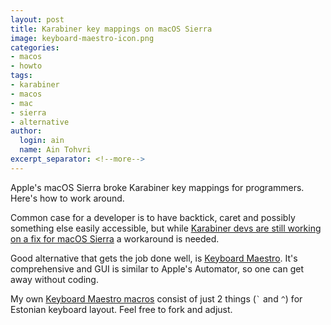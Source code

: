 ```yaml
---
layout: post
title: Karabiner key mappings on macOS Sierra
image: keyboard-maestro-icon.png
categories:
- macos
- howto
tags:
- karabiner
- macos
- mac
- sierra
- alternative
author:
  login: ain
  name: Ain Tohvri
excerpt_separator: <!--more-->
---
```

Apple's macOS Sierra broke Karabiner key mappings for programmers. Here's how to work around.<!--more-->

Common case for a developer is to have backtick, caret and possibly something else easily accessible, but while [Karabiner devs are still working on a fix for macOS Sierra](https://github.com/tekezo/Karabiner/issues/660) a workaround is needed.

Good alternative that gets the job done well, is [Keyboard Maestro](https://www.keyboardmaestro.com/main/). It's comprehensive and GUI is similar to Apple's Automator, so one can get away without coding.

My own [Keyboard Maestro macros](https://github.com/ain/keyboard-maestro-macros) consist of just 2 things (`` ` `` and `^`) for Estonian keyboard layout. Feel free to fork and adjust.
